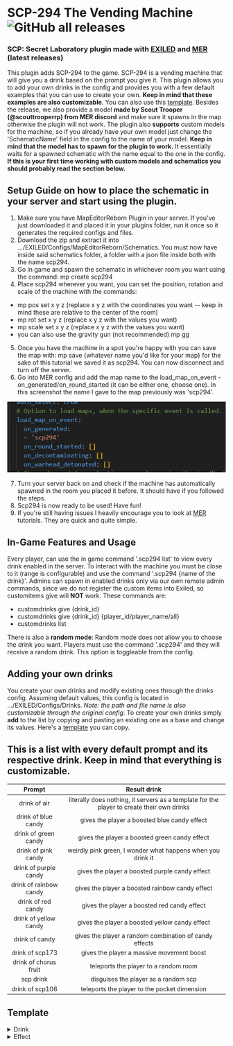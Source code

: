 # SCP-294 The Vending Machine ![GitHub all releases](https://img.shields.io/github/downloads/batatas-fritas/scp-294/total)
### SCP: Secret Laboratory plugin made with [EXILED](https://github.com/Exiled-Team/EXILED) and [MER](https://github.com/Michal78900/MapEditorReborn) (latest releases)

This plugin adds SCP-294 to the game. SCP-294 is a vending machine that will give you a drink based on the prompt you give it. This plugin allows you to add your own drinks in the config and provides you with a few default examples that you can use to create your own. **Keep in mind that these examples are also customizable**. You can also use this [template](#template).
Besides the release, we also provide a model **made by Scout Trooper (@scouttrooperrp) from MER discord** and make sure it spawns in the map otherwise the plugin will not work. The plugin also **supports** custom models for the machine, so if you already have your own model just change the 'SchematicName' field in the config to the name of your model.
**Keep in mind that the model has to spawn for the plugin to work.** It essentially waits for a spawned schematic with the name equal to the one in the config. **If this is your first time working with custom models and schematics you should probably read the section below.**

## Setup Guide on how to place the schematic in your server and start using the plugin.
1. Make sure you have MapEditorReborn Plugin in your server. If you've just downloaded it and placed it in your plugins folder, run it once so it generates the required configs and files.
2. Download the zip and extract it into .../EXILED/Configs/MapEditorReborn/Schematics. You must now have inside said schematics folder, a folder with a json file inside both with the name scp294.
3. Go in game and spawn the schematic in whichever room you want using the command: mp create scp294
4. Place scp294 wherever you want, you can set the position, rotation and scale of the machine with the commands:
- mp pos set x y z (replace x  y z with the coordinates you want -- keep in mind these are relative to the center of the room)
- mp rot set x y z (replace x y z with the values you want)
- mp scale set x y z (replace x y z with the values you want)
- you can also use the gravity gun (not recommended) mp gg
5. Once you have the machine in a spot you're happy with you can save the map with: mp save {whatever name you'd like for your map} for the sake of this tutorial we saved it as scp294. You can now disconnect and turn off the server.
6. Go into MER config and add the map name to the load_map_on_event - on_generated/on_round_started (it can be either one, choose one).
In this screenshot the name I gave to the map previously was 'scp294'.

![alt text](https://github.com/batatas-fritas/scp-294/blob/dev/scp-294/Assets/MERconfig_example.png)

7. Turn your server back on and check if the machine has automatically spawned in the room you placed it before. It should have if you followed the steps.
8. Scp294 is now ready to be used! Have fun!
9. If you're still having issues I heavily encourage you to look at [MER](https://github.com/Michal78900/MapEditorReborn) tutorials. They are quick and quite simple.
   
## In-Game Features and Usage
Every player, can use the in game command '.scp294 list' to view every drink enabled in the server.
To interact with the machine you must be close to it (range is configurable) and use the command '.scp294 {name of the drink}'.
Admins can spawn in enabled drinks only via our own remote admin commands, since we do not register the custom items into Exiled, so customitems give will **NOT** work.
These commands are:
- customdrinks give {drink_id} 
- customdrinks give {drink_id} {player_id/player_name/all}
- customdrinks list

There is also a **random mode**: Random mode does not allow you to choose the drink you want. Players must use the command '.scp294' and they will receive a random drink.
This option is toggleable from the config.
## Adding your own drinks
You create your own drinks and modify existing ones through the drinks config. Assuming default values, this config is located in .../EXILED/Configs/Drinks. *Note: the path and file name is also customizable through the original config*. To create your own drinks simply **add** to the list by copying and pasting an existing one as a base and change its values. Here's a [template](#template) you can copy.
## This is a list with every default prompt and its respective drink. Keep in mind that everything is customizable.
| Prompt   |  Result drink  |
| :------: | :------------: |
| drink of air | literally does nothing, it servers as a template for the player to create their own drinks |
| drink of blue candy | gives the player a boosted blue candy effect |
| drink of green candy | gives the player a boosted green candy effect | 
| drink of pink candy | weirdly pink green, I wonder what happens when you drink it |
| drink of purple candy | gives the player a boosted purple candy effect |
| drink of rainbow candy | gives the player a boosted rainbow candy effect |
| drink of red candy | gives the player a boosted red candy effect |
| drink of yellow candy | gives the player a boosted yellow candy effect |
| drink of candy | gives the player a random combination of candy effects |
| drink of scp173 | gives the player a massive movement boost |
| drink of chorus fruit | teleports the player to a random room |
| scp drink | disguises the player as a random scp |
| drink of scp106 | teleports the player to the pocket dimension |
## Template <a name="template"></a>
<details>
	<summary>Drink</summary>
	```yaml
	- name: 'drink of air'
	  aliases:
	  - 'nothing'
	  - 'drink of emptiness'
	  id: 1
	  # Description of the drink, this is what appears when holding the drink
	  description: 'There is nothing to drink in the bottle.'
	  # Whether or not the drink is enabled on your server. If this is set to false, drinks won't even register so you won't be able to have it through RA
	  is_enabled: true
	  type: AntiSCP207
	  weight: 1
	  remove_anti_cola_effect: true
	  # List of effects that will be applied to the player
	  effects: []
	  teleport_manager:
	  # Whether or not the player is teleported
		player_teleport: false
		# Whether or not the player can teleport out of the pocket dimension
		can_player_escape_pocket_dimension: false
		# Message that appears when player is prevented from leaving the pocket dimension
		message_preventing_pocket_teleport: ''
		# The zone to which the player will be teleported to. If this is anything but Unspecified it will teleport the player to a random room within that zone
		zone: Unspecified
		# Ignored if zone is anything other than Unspecified. Room that the player will teleport too. Set this to Unknown along with Zone Unspecified to teleport to a random place across the entire facility
		room: Unknown
	  appearance_options:
	  # Whether or not the player should change appearance
		change_player_appearance: false
		# List of roles the player can turn to. As you can imagine scp-079 is not an option.
		possible_roles: []
		# Amount of time the player's appearance will be changed
		duration: 0
		# Hint displayed once the player changes appearance and counts the time left. Make sure to add '$new_role_name' and '$time_left', these will be replaced by the actual values
		disguise_message: ''
		# Hint displayed once you're no longer in disguise
		no_longer_in_disguise: ''
	  extra_effects:
	  # Whether or not the player explodes after drinking.
		player_explode: false
		# Whether or not the player gains Ahp. Set this to 0 if no Ahp.
		ahp_gain: 0
		# Whether or not the player gains/loses stamina. Value between -1 and 1. 0 for no change.
		stamina_change: 0
		# Whether or not tantrum is placed beneath the player.
		place_tantrum: false
		# Whether or not the player receives HP.
		heal_amount: 0
		# Whether or not the player receives passive regeneration.
		regeneration:
		# Rate of the regeneration.
		  rate: 0
		  # Duration of the regeneration.
		  duration: 0
		# Whether or not the player gets teleported to pocket dimension.
		teleport_to_pocket_dimension: false
	  spawn_properties:
		limit: 0
		dynamic_spawn_points: []
		static_spawn_points: []
		role_spawn_points: []
	  scale:
		x: 1
		y: 1
		z: 1
	```
</details>
<details>
	<summary>Effect</summary>
	Effect template to add to the effects value. this value is a list, therefore you can add several effects.
	```yaml
	- type: Vitality
	  duration: 40
	  intensity:
	  # If you want a random intensity in a specific range, set this to -1
	    fixed_amount: 1
	    # This is the lowest amount of the range of intensity possible. If Fixed Amount is 0 or above these will be ignored
	    lowest_amount: 0
	    # This is the highest amount of the range of intensity possible. If Fixed Amount is 0 or above these will be ignored
	    highest_amount: 0
	  # The chance of this effect to be applied, in %
	  chance: 100
	```
</details>


